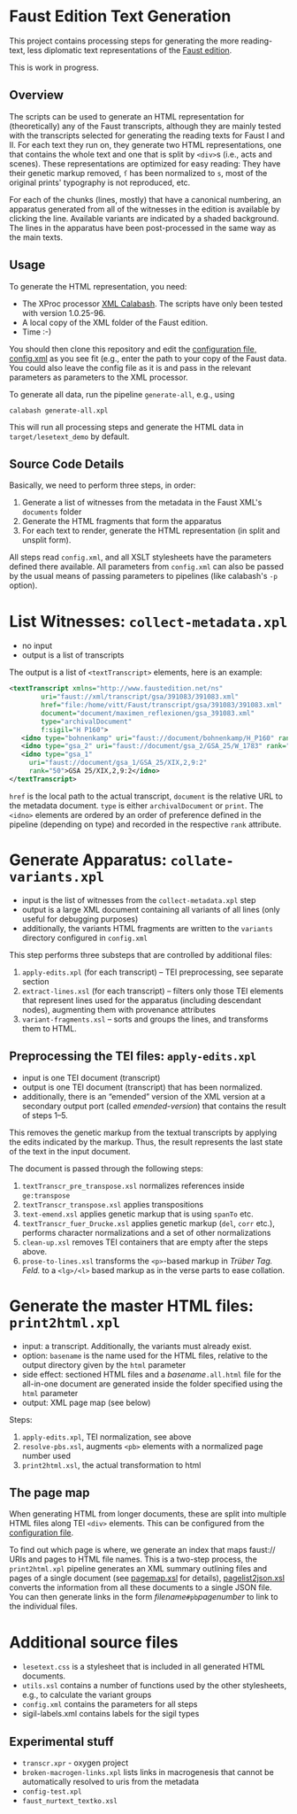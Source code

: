 Faust Edition Text Generation
=============================

This project contains processing steps for generating the more reading-text, less diplomatic text representations of the [Faust edition](http://faustedition.de/). 

This is work in progress.


Overview
--------

The scripts can be used to generate an HTML representation for (theoretically) any of the Faust transcripts, although they are mainly tested with the transcripts selected for generating the reading texts for Faust I and II. For each text they run on, they generate two HTML representations, one that contains the whole text and one that is split by `<div>`s  (i.e., acts and scenes). These representations are optimized for easy reading: They have their genetic markup removed, `ſ` has been normalized to `s`, most of the original prints' typography is not reproduced, etc.

For each of the chunks (lines, mostly) that have a canonical numbering, an apparatus generated from all of the witnesses in the edition is available by clicking the line. Available variants are indicated by a shaded background. The lines in the apparatus have been post-processed in the same way as the main texts.


Usage
-----

To generate the HTML representation, you need:

* The XProc processor [XML Calabash](http://xmlcalabash.com/download/). The scripts have only been tested with version 1.0.25-96.
* A local copy of the XML folder of the Faust edition.
* Time :-)

You should then clone this repository and edit the [configuration file, config.xml](config.xml) as you see fit (e.g., enter the path to your copy of the Faust data. You could also leave the config file as it is and pass in the relevant parameters as parameters to the XML processor.

To generate all data, run the pipeline `generate-all`, e.g., using

    calabash generate-all.xpl

This will run all processing steps and generate the HTML data in `target/lesetext_demo` by default.


Source Code Details
-------------------

Basically, we need to perform three steps, in order:

1. Generate a list of witnesses from the metadata in the Faust XML's `documents` folder
2. Generate the HTML fragments that form the apparatus
3. For each text to render, generate the HTML representation (in split and unsplit form).

All steps read `config.xml`, and all XSLT stylesheets have the parameters defined there available. All parameters from `config.xml` can also be passed by the usual means of passing parameters to pipelines (like calabash's `-p` option).

# List Witnesses: `collect-metadata.xpl`

* no input
* output is a list of transcripts

The output is a list of `<textTranscript>` elements, here is an example:

```xml
<textTranscript xmlns="http://www.faustedition.net/ns"
		uri="faust://xml/transcript/gsa/391083/391083.xml"
		href="file:/home/vitt/Faust/transcript/gsa/391083/391083.xml"
		document="document/maximen_reflexionen/gsa_391083.xml"
		type="archivalDocument"
		f:sigil="H P160">
   <idno type="bohnenkamp" uri="faust://document/bohnenkamp/H_P160" rank="2">H P160</idno>
   <idno type="gsa_2" uri="faust://document/gsa_2/GSA_25/W_1783" rank="28">GSA 25/W 1783</idno>
   <idno type="gsa_1"
	 uri="faust://document/gsa_1/GSA_25/XIX,2,9:2"
	 rank="50">GSA 25/XIX,2,9:2</idno>
</textTranscript>
```

`href` is the local path to the actual transcript, `document` is the relative URL to the metadata document. `type` is either `archivalDocument` or `print`. The `<idno>` elements are ordered by an order of preference defined in the pipeline (depending on type) and recorded in the respective `rank` attribute.

# Generate Apparatus: `collate-variants.xpl`

* input is the list of witnesses from the `collect-metadata.xpl` step
* output is a large XML document containing all variants of all lines (only useful for debugging purposes)
* additionally, the variants HTML fragments are written to the `variants` directory configured in `config.xml`

This step performs three substeps that are controlled by additional files:

1. `apply-edits.xpl` (for each transcript) – TEI preprocessing, see separate section
2. `extract-lines.xsl` (for each transcript) – filters only those TEI elements that represent lines used for the apparatus (including descendant nodes), augmenting them with provenance attributes
3. `variant-fragments.xsl` – sorts and groups the lines, and transforms them to HTML.

## Preprocessing the TEI files: `apply-edits.xpl`

* input is one TEI document (transcript)
* output is one TEI document (transcript) that has been normalized.
* additionally, there is an “emended” version of the XML version at a secondary output port (called _emended-version_) that contains the result of steps 1–5.

This removes the genetic markup from the textual transcripts by applying the edits indicated by the markup. Thus, the result represents the last state of the text in the input document.

The document is passed through the following steps:

1. `textTranscr_pre_transpose.xsl` normalizes references inside `ge:transpose` 
2. `textTranscr_transpose.xsl` applies transpositions
3. `text-emend.xsl` applies genetic markup that is using `spanTo` etc.
4. `textTranscr_fuer_Drucke.xsl` applies genetic markup (`del`, `corr` etc.), performs character normalizations and a set of other normalizations
5. `clean-up.xsl` removes TEI containers that are empty after the steps above.
6. `prose-to-lines.xsl` transforms the `<p>`-based markup in _Trüber Tag. Feld._ to a `<lg>/<l>` based markup as in the verse parts to ease collation.

# Generate the master HTML files: `print2html.xpl`

* input: a transcript. Additionally, the variants must already exist.
* option: `basename` is the name used for the HTML files, relative to the output directory given by the `html` parameter
* side effect: sectioned HTML files and a _basename_`.all.html` file for the all-in-one document are generated inside the folder specified using the `html` parameter
* output: XML page map (see below)

Steps:

1. `apply-edits.xpl`, TEI normalization, see above 
2. `resolve-pbs.xsl`, augments `<pb>` elements with a normalized page number used 
2. `print2html.xsl`, the actual transformation to html

## The page map

When generating HTML from longer documents, these are split into multiple HTML files along TEI `<div>` elements. This can be configured from the [configuration file](config.xml). 

To find out which page is where, we generate an index that maps faust:// URIs and pages to HTML file names. This is a two-step process, the `print2html.xpl` pipeline generates an XML summary outlining files and pages of a single document (see [pagemap.xsl](pagemap.xsl) for details), [pagelist2json.xsl](pagelist2json.xsl) converts the information from all these documents to a single JSON file. You can then generate links in the form _filename_`#pb`_pagenumber_ to link to the individual files.

# Additional source files

* `lesetext.css` is a stylesheet that is included in all generated HTML documents.
* `utils.xsl` contains a number of functions used by the other stylesheets, e.g., to calculate the variant groups
* `config.xml` contains the parameters for all steps
* sigil-labels.xml contains labels for the sigil types

## Experimental stuff

* `transcr.xpr` - oxygen project
* `broken-macrogen-links.xpl` lists links in macrogenesis that cannot be automatically resolved to uris from the metadata
* `config-test.xpl`
* `faust_nurtext_textko.xsl`
